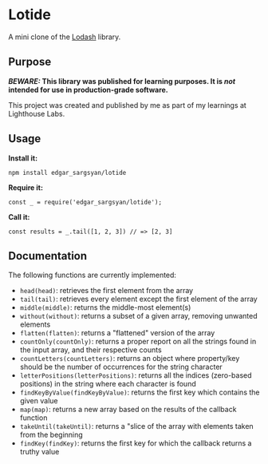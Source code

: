 # Lotide

A mini clone of the [Lodash](https://lodash.com) library.

## Purpose

**_BEWARE:_ This library was published for learning purposes. It is _not_ intended for use in production-grade software.**

This project was created and published by me as part of my learnings at Lighthouse Labs. 

## Usage

**Install it:**

`npm install edgar_sargsyan/lotide`

**Require it:**

`const _ = require('edgar_sargsyan/lotide');`

**Call it:**

`const results = _.tail([1, 2, 3]) // => [2, 3]`

## Documentation

The following functions are currently implemented:

* `head(head)`: retrieves the first element from the array
* `tail(tail)`: retrieves every element except the first element of the array
* `middle(middle)`: returns the middle-most element(s)
* `without(without)`: returns a subset of a given array, removing unwanted elements
* `flatten(flatten)`: returns a "flattened" version of the array
* `countOnly(countOnly)`: returns a proper report on all the strings found in the input array, and their respective counts
* `countLetters(countLetters)`: returns an object where property/key should be the number of occurrences for the string character
* `letterPositions(letterPositions)`: returns all the indices (zero-based positions) in the string where each character is found
* `findKeyByValue(findKeyByValue)`:  returns the first key which contains the given value
* `map(map)`: returns a new array based on the results of the callback function
* `takeUntil(takeUntil)`: returns a "slice of the array with elements taken from the beginning
* `findKey(findKey)`: returns the first key for which the callback returns a truthy value

